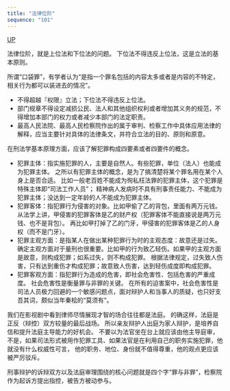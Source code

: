 ```yaml
---
title: "法律位阶"
sequence: "101"
---
```


[UP](/law/law-index.html)


法律位阶，就是上位法和下位法的问题。
下位法不得违反上位法，这是立法的基本原则。

所谓“口袋罪”，有学者认为“是指一个罪名包括的内容太多或者是内容的不特定，相关行为都可以装进去的情况”。

- 不得超越『权限』立法；下位法不得违反上位法。
- 部门规章不得设定减损公民、法人和其他组织权利或者增加其义务的规范，不得增加本部门的权力或者减少本部门的法定职责。
- 最高人民法院、最高人民检察院作出的属于审判、检察工作中具体应用法律的解释，应当主要针对具体的法律条文，并符合立法的目的、原则和原意。

在刑法学基本原理方面，应该了解犯罪构成四要素或者四要件的概念。

- 犯罪主体：指实施犯罪的人，主要是自然人。有些犯罪，单位（法人）也能成为犯罪主体。
  之所以有犯罪主体的概念，是为了搞清楚将某个罪名用在某个人身上是否合适。
  比如一般老百姓不能成为徇私枉法罪的犯罪主体，这个犯罪是特殊主体即“司法工作人员”；
  精神病人发病时不具有刑事责任能力、不能成为犯罪主体；没达到一定年龄的人不能成为犯罪主体。
- 犯罪客体：指犯罪行为侵害的对象。比如甲偷了乙的背包，里面有两万元钱。
  从法学上讲，甲侵害的犯罪客体是乙的财产权（犯罪客体不能直接说是两万元钱、也不是背包）。
  再比如甲打掉了乙的门牙，甲侵害的犯罪客体是乙的人身权（而不是门牙）。
- 犯罪主观方面：是指某人在做出某种犯罪行为时的主观态度：故意还是过失。
  确定主观方面对于量刑也很重要。比如甲的行为致乙轻伤。如果甲的主观方面是故意，则构成犯罪；如系过失，则不构成犯罪。
  根据法律规定，过失致人伤害，只有达到重伤才构成犯罪；故意致人伤害，达到轻伤成度即构成犯罪。
- 犯罪客观方面：指犯罪行为造成的危害，即社会危害性、包括危害的严重成度。
  社会危害性是衡量罪与非罪的关键。
  在所有的迫害案中，社会危害性是司法人员极力回避的一个敏感问题点，面对辩护人和当事人的质疑，也只好支吾其词，颇似当年秦桧的“莫须有”。

我们在影视剧中看到律师尽情展现才智的场合往往都是法庭。
的确这样，法庭是正反（辩控）双方较量的最后战场。
所以亲友辩护人出庭为家人辩护，是培养自信和提升法庭主导能力的好机会。
不要以为法官坐在台上就应该由他主导庭审，不是，如果司法形式被用作犯罪工具、如果法官是在利用自己的职务实施犯罪，他就没有什么权威性可言，
他的职务、地位、身份就不值得尊重，他的观点更应该被严厉驳斥。

刑事辩护的诉辩双方以及法庭审理围绕的核心问题就是四个字“罪与非罪”，检察院作为起诉方提出指控，被告方被动参与。
